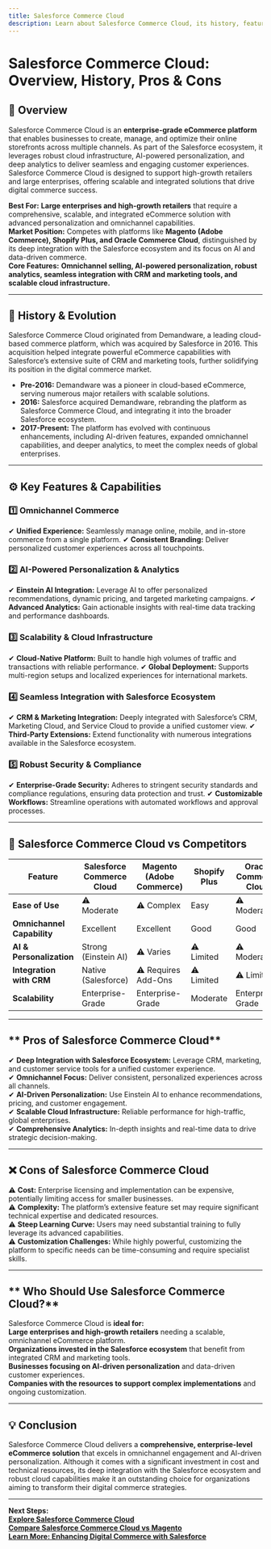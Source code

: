 ```yaml
---
title: Salesforce Commerce Cloud
description: Learn about Salesforce Commerce Cloud, its history, features, and how it compares to other enterprise eCommerce platforms.
---
```


# **Salesforce Commerce Cloud: Overview, History, Pros & Cons**

## **📌 Overview**  
Salesforce Commerce Cloud is an **enterprise-grade eCommerce platform** that enables businesses to create, manage, and optimize their online storefronts across multiple channels. As part of the Salesforce ecosystem, it leverages robust cloud infrastructure, AI-powered personalization, and deep analytics to deliver seamless and engaging customer experiences. Salesforce Commerce Cloud is designed to support high-growth retailers and large enterprises, offering scalable and integrated solutions that drive digital commerce success.

 **Best For:** **Large enterprises and high-growth retailers** that require a comprehensive, scalable, and integrated eCommerce solution with advanced personalization and omnichannel capabilities.  
 **Market Position:** Competes with platforms like **Magento (Adobe Commerce), Shopify Plus, and Oracle Commerce Cloud**, distinguished by its deep integration with the Salesforce ecosystem and its focus on AI and data-driven commerce.  
 **Core Features:** **Omnichannel selling, AI-powered personalization, robust analytics, seamless integration with CRM and marketing tools, and scalable cloud infrastructure.**

---

## **📜 History & Evolution**  
Salesforce Commerce Cloud originated from Demandware, a leading cloud-based commerce platform, which was acquired by Salesforce in 2016. This acquisition helped integrate powerful eCommerce capabilities with Salesforce’s extensive suite of CRM and marketing tools, further solidifying its position in the digital commerce market.

- **Pre-2016:** Demandware was a pioneer in cloud-based eCommerce, serving numerous major retailers with scalable solutions.
- **2016:** Salesforce acquired Demandware, rebranding the platform as Salesforce Commerce Cloud, and integrating it into the broader Salesforce ecosystem.
- **2017-Present:** The platform has evolved with continuous enhancements, including AI-driven features, expanded omnichannel capabilities, and deeper analytics, to meet the complex needs of global enterprises.

---

## **⚙️ Key Features & Capabilities**

### **1️⃣ Omnichannel Commerce**
✔ **Unified Experience:** Seamlessly manage online, mobile, and in-store commerce from a single platform.
✔ **Consistent Branding:** Deliver personalized customer experiences across all touchpoints.

### **2️⃣ AI-Powered Personalization & Analytics**
✔ **Einstein AI Integration:** Leverage AI to offer personalized recommendations, dynamic pricing, and targeted marketing campaigns.
✔ **Advanced Analytics:** Gain actionable insights with real-time data tracking and performance dashboards.

### **3️⃣ Scalability & Cloud Infrastructure**
✔ **Cloud-Native Platform:** Built to handle high volumes of traffic and transactions with reliable performance.
✔ **Global Deployment:** Supports multi-region setups and localized experiences for international markets.

### **4️⃣ Seamless Integration with Salesforce Ecosystem**
✔ **CRM & Marketing Integration:** Deeply integrated with Salesforce’s CRM, Marketing Cloud, and Service Cloud to provide a unified customer view.
✔ **Third-Party Extensions:** Extend functionality with numerous integrations available in the Salesforce ecosystem.

### **5️⃣ Robust Security & Compliance**
✔ **Enterprise-Grade Security:** Adheres to stringent security standards and compliance regulations, ensuring data protection and trust.
✔ **Customizable Workflows:** Streamline operations with automated workflows and approval processes.

---

## **🔄 Salesforce Commerce Cloud vs Competitors**

| Feature                       | Salesforce Commerce Cloud | Magento (Adobe Commerce) | Shopify Plus       | Oracle Commerce Cloud |
|-------------------------------|---------------------------|--------------------------|--------------------|-----------------------|
| **Ease of Use**               | ⚠ Moderate                | ⚠ Complex               |  Easy            | ⚠ Moderate            |
| **Omnichannel Capability**    |  Excellent              |  Excellent             |  Good            |  Good               |
| **AI & Personalization**      |  Strong (Einstein AI)   | ⚠ Varies                | ⚠ Limited         | ⚠ Moderate           |
| **Integration with CRM**      |  Native (Salesforce)     | ⚠ Requires Add-Ons       | ⚠ Limited         | ⚠ Limited            |
| **Scalability**               |  Enterprise-Grade       |  Enterprise-Grade      |  Moderate        |  Enterprise-Grade    |

---

## ** Pros of Salesforce Commerce Cloud**  
✔ **Deep Integration with Salesforce Ecosystem:** Leverage CRM, marketing, and customer service tools for a unified customer experience.  
✔ **Omnichannel Focus:** Deliver consistent, personalized experiences across all channels.  
✔ **AI-Driven Personalization:** Use Einstein AI to enhance recommendations, pricing, and customer engagement.  
✔ **Scalable Cloud Infrastructure:** Reliable performance for high-traffic, global enterprises.  
✔ **Comprehensive Analytics:** In-depth insights and real-time data to drive strategic decision-making.

---

## **❌ Cons of Salesforce Commerce Cloud**  
⚠ **Cost:** Enterprise licensing and implementation can be expensive, potentially limiting access for smaller businesses.  
⚠ **Complexity:** The platform’s extensive feature set may require significant technical expertise and dedicated resources.  
⚠ **Steep Learning Curve:** Users may need substantial training to fully leverage its advanced capabilities.  
⚠ **Customization Challenges:** While highly powerful, customizing the platform to specific needs can be time-consuming and require specialist skills.

---

## ** Who Should Use Salesforce Commerce Cloud?**  
Salesforce Commerce Cloud is **ideal for:**  
 **Large enterprises and high-growth retailers** needing a scalable, omnichannel eCommerce platform.  
 **Organizations invested in the Salesforce ecosystem** that benefit from integrated CRM and marketing tools.  
 **Businesses focusing on AI-driven personalization** and data-driven customer experiences.  
 **Companies with the resources to support complex implementations** and ongoing customization.

---

## **💡 Conclusion**  
Salesforce Commerce Cloud delivers a **comprehensive, enterprise-level eCommerce solution** that excels in omnichannel engagement and AI-driven personalization. Although it comes with a significant investment in cost and technical resources, its deep integration with the Salesforce ecosystem and robust cloud capabilities make it an outstanding choice for organizations aiming to transform their digital commerce strategies.

---

 **Next Steps:**  
 **[Explore Salesforce Commerce Cloud](https://www.salesforce.com/products/commerce-cloud/overview/)**  
 **[Compare Salesforce Commerce Cloud vs Magento](#)**  
 **[Learn More: Enhancing Digital Commerce with Salesforce](#)**
